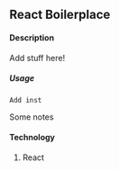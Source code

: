 ## React Boilerplace

#### Description

Add stuff here!

##### Usage

```
Add inst
```

Some notes

#### Technology

1. React

